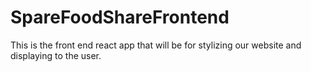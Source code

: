 # SpareFoodShareFrontend
This is the front end react app that will be for stylizing our website and displaying to the user.
